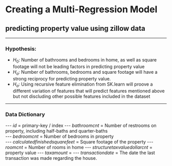 # Creating a Multi-Regression Model 
## predicting property value using zillow data
*************************************************************************
### Hypothesis:
- $H_0$: Number of bathrooms and bedrooms in home, as well as square footage will not be leading factors in predicting property value
- $H_a$: Number of bathrooms, bedrooms and square footage will have a strong reciprocy for predicting property value.
- $H_a$: Using recursive feature elimination from SK.learn will proove a different variation of features that will predict features mentioned above but not discluding other possible features included in the dataset
*************************************************************************
### Data Dictionary
--- *id* = primary-key / index
--- *bathroomcnt* = Number of restrooms on property, including half-baths and quarter-baths                     
--- *bedroomcnt* = Number of bedrooms in property                      
--- *calculatedfinishedsquarefeet* = Square footage of the property
--- *roomcnt* = Number of rooms in home
--- *structuretaxvaluedollarcnt* = property value
--- *taxamount* =
--- *transactiondate* = The date the last transaction was made regarding the house.